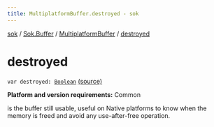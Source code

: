 ```yaml
---
title: MultiplatformBuffer.destroyed - sok
---
```


[sok](../../index.html) / [Sok.Buffer](../index.html) / [MultiplatformBuffer](index.html) / [destroyed](./destroyed.html)

# destroyed

`var destroyed: `[`Boolean`](https://kotlinlang.org/api/latest/jvm/stdlib/kotlin/-boolean/index.html) [(source)](https://github.com/SeekDaSky/Sok/tree/master/common/sok-common/src/Sok/Buffer/MultiplatformBuffer.kt#L50)

**Platform and version requirements:** Common

is the buffer still usable, useful on Native platforms to know when the memory is freed and avoid any use-after-free
operation.

